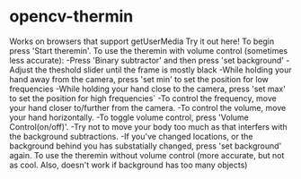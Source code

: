 # opencv-thermin
Works on browsers that support getUserMedia  Try it out here!  To begin press 'Start theremin'.  To use the theremin with volume control (sometimes less accurate):  -Press 'Binary subtractor' and then press 'set background'  -Adjust the theshold slider until the frame is mostly black  -While holding your hand away from the camera, press 'set min' to set the position for low frequencies  -While holding your hand close to the camera, press 'set max' to set the position for high frequencies`  -To control the frequency, move your hand closer to/further from the camera.   -To control the volume, move your hand horizontally.  -To toggle volume control, press 'Volume Control(on/off)'.  -Try not to move your body too much as that interfers with the background subtractions.  -If you've changed locations, or the background behind you has substatially changed,   press 'set background' again. To use the theremin without volume control (more accurate, but not as cool. Also, doesn't work if background has too many objects)
